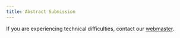 ```yaml
---
title: Abstract Submission
---
```


<?php include('abstractdata/abstractsend0.php'); ?>

If you are experiencing technical difficulties, contact our
[webmaster](m.henry.linder@uconn.edu).

